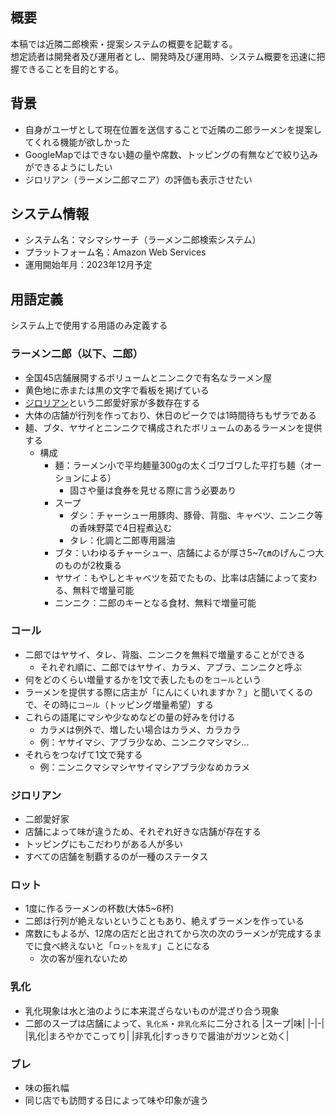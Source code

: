 ## 概要
本稿では近隣二郎検索・提案システムの概要を記載する。  
想定読者は開発者及び運用者とし、開発時及び運用時、システム概要を迅速に把握できることを目的とする。  

## 背景
- 自身がユーザとして現在位置を送信することで近隣の二郎ラーメンを提案してくれる機能が欲しかった
- GoogleMapではできない麺の量や席数、トッピングの有無などで絞り込みができるようにしたい
- ジロリアン（ラーメン二郎マニア）の評価も表示させたい

## システム情報
- システム名：マシマシサーチ（ラーメン二郎検索システム）
- プラットフォーム名：Amazon Web Services
- 運用開始年月：2023年12月予定

## 用語定義
システム上で使用する用語のみ定義する  

### ラーメン二郎（以下、二郎）
  - 全国45店舗展開するボリュームとニンニクで有名なラーメン屋
  - 黄色地に赤または黒の文字で看板を掲げている
  - [ジロリアン](#ジロリアン)という二郎愛好家が多数存在する
  - 大体の店舗が行列を作っており、休日のピークでは1時間待ちもザラである
  - 麺、ブタ、ヤサイとニンニクで構成されたボリュームのあるラーメンを提供する
    - 構成
      - 麺：ラーメン小で平均麺量300gの太くゴワゴワした平打ち麺（オーションによる）
        - 固さや量は食券を見せる際に言う必要あり
      - スープ
        - ダシ：チャーシュー用豚肉、豚骨、背脂、キャベツ、ニンニク等の香味野菜で4日程煮込む
        - タレ：化調と二郎専用醤油
      - ブタ：いわゆるチャーシュー、店舗によるが厚さ5~7㎝のげんこつ大のものが2枚乗る
      - ヤサイ：もやしとキャベツを茹でたもの、比率は店舗によって変わる、無料で増量可能
      - ニンニク：二郎のキーとなる食材、無料で増量可能
### コール
  - 二郎ではヤサイ、タレ、背脂、ニンニクを無料で増量することができる
    - それぞれ順に、二郎ではヤサイ、カラメ、アブラ、ニンニクと呼ぶ
  - 何をどのくらい増量するかを1文で表したものを`コール`という
  - ラーメンを提供する際に店主が「にんにくいれますか？」と聞いてくるので、その時に`コール`（トッピング増量希望）する
  - これらの語尾にマシや少なめなどの量の好みを付ける
    - カラメは例外で、増したい場合はカラメ、カラカラ
    - 例：ヤサイマシ、アブラ少なめ、ニンニクマシマシ...
  - それらをつなげて1文で発する
    - 例：ニンニクマシマシヤサイマシアブラ少なめカラメ
### ジロリアン
  - 二郎愛好家
  - 店舗によって味が違うため、それぞれ好きな店舗が存在する
  - トッピングにもこだわりがある人が多い
  - すべての店舗を制覇するのが一種のステータス
### ロット
  - 1度に作るラーメンの杯数(大体5~6杯)
  - 二郎は行列が絶えないということもあり、絶えずラーメンを作っている
  - 席数にもよるが、12席の店だと出されてから次の次のラーメンが完成するまでに食べ終えないと「`ロットを乱す`」ことになる
    - 次の客が座れないため

### 乳化
  - 乳化現象は水と油のように本来混ざらないものが混ざり合う現象
  - 二郎のスープは店舗によって、`乳化系`・`非乳化系`に二分される
    |スープ|味|
    |-|-|
    |乳化|まろやかでこってり|
    |非乳化|すっきりで醤油がガツンと効く|

### ブレ
  - 味の振れ幅
  - 同じ店でも訪問する日によって味や印象が違う
